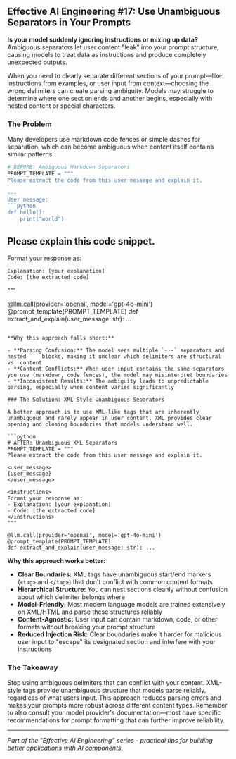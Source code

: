 ## Effective AI Engineering #17: Use Unambiguous Separators in Your Prompts

**Is your model suddenly ignoring instructions or mixing up data?** Ambiguous separators let user content "leak" into your prompt structure, causing models to treat data as instructions and produce completely unexpected outputs.

When you need to clearly separate different sections of your prompt—like instructions from examples, or user input from context—choosing the wrong delimiters can create parsing ambiguity. Models may struggle to determine where one section ends and another begins, especially with nested content or special characters.

### The Problem

Many developers use markdown code fences or simple dashes for separation, which can become ambiguous when content itself contains similar patterns:

```python
# BEFORE: Ambiguous Markdown Separators
PROMPT_TEMPLATE = """
Please extract the code from this user message and explain it.

---
User message:
```python
def hello():
    print("world")
```
Please explain this code snippet.
---

Format your response as:
```
Explanation: [your explanation]
Code: [the extracted code]
```
"""

@llm.call(provider='openai', model='gpt-4o-mini')
@prompt_template(PROMPT_TEMPLATE)
def extract_and_explain(user_message: str): ...
```

**Why this approach falls short:**

- **Parsing Confusion:** The model sees multiple `---` separators and nested ``` blocks, making it unclear which delimiters are structural vs. content
- **Content Conflicts:** When user input contains the same separators you use (markdown, code fences), the model may misinterpret boundaries
- **Inconsistent Results:** The ambiguity leads to unpredictable parsing, especially when content varies significantly

### The Solution: XML-Style Unambiguous Separators

A better approach is to use XML-like tags that are inherently unambiguous and rarely appear in user content. XML provides clear opening and closing boundaries that models understand well.

```python
# AFTER: Unambiguous XML Separators
PROMPT_TEMPLATE = """
Please extract the code from this user message and explain it.

<user_message>
{user_message}
</user_message>

<instructions>
Format your response as:
- Explanation: [your explanation]  
- Code: [the extracted code]
</instructions>
"""

@llm.call(provider='openai', model='gpt-4o-mini')
@prompt_template(PROMPT_TEMPLATE)
def extract_and_explain(user_message: str): ...
```

**Why this approach works better:**

- **Clear Boundaries:** XML tags have unambiguous start/end markers (`<tag>` and `</tag>`) that don't conflict with common content formats
- **Hierarchical Structure:** You can nest sections cleanly without confusion about which delimiter belongs where
- **Model-Friendly:** Most modern language models are trained extensively on XML/HTML and parse these structures reliably
- **Content-Agnostic:** User input can contain markdown, code, or other formats without breaking your prompt structure
- **Reduced Injection Risk:** Clear boundaries make it harder for malicious user input to "escape" its designated section and interfere with your instructions

### The Takeaway

Stop using ambiguous delimiters that can conflict with your content. XML-style tags provide unambiguous structure that models parse reliably, regardless of what users input. This approach reduces parsing errors and makes your prompts more robust across different content types. Remember to also consult your model provider's documentation—most have specific recommendations for prompt formatting that can further improve reliability.

---
*Part of the "Effective AI Engineering" series - practical tips for building better applications with AI components.*